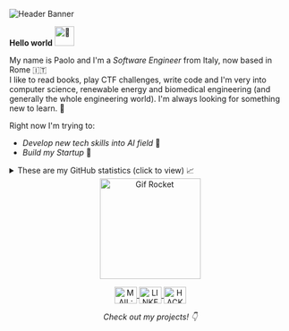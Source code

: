 ![Header Banner](assets/github-header-1.png)

**Hello world** <img src="assets/Hi_long.gif" alt="👋" width="35"/>

My name is Paolo and I'm a _Software Engineer_ from Italy, now based in Rome 🇮🇹<br>
I like to read books, play CTF challenges, write code and I'm very into computer science, renewable energy and biomedical engineering (and generally the whole engineering world). I'm always looking for something new to learn. 👀

Right now I'm trying to:
- _Develop new tech skills into AI field_ 🤖
- _Build my Startup_ 🚀

<details>
<summary>These are my GitHub statistics (click to view) 📈</summary>

[![Paolo Zanotti's GitHub stats](https://github-readme-stats.vercel.app/api?username=zanottipaolo&show_icons=true&theme=vue-dark)](https://github.com/anuraghazra/github-readme-stats)

[![Streak](https://github-readme-streak-stats.herokuapp.com/?user=zanottipaolo&theme=vue-dark)](https://github.com/denvercoder1/github-readme-streak-stats)

[![Top Lang](https://github-readme-stats.vercel.app/api/top-langs/?username=zanottipaolo&layout=compact&theme=vue-dark&langs_count=6)](https://github.com/anuraghazra/github-readme-stats)

</details>

<div align="center">
<img width="180" src="assets/rocket.gif" alt="Gif Rocket" />
</div>

<p align="center">
<a href="mailto:hello@paolozanotti.dev" target="_blank" rel="noopener noreferrer">
<img align="center" src="assets/email_icon.svg" alt="MAIL: hello@paolozanotti.dev" height="30" width="40" />
</a>
<a href="https://linkedin.com/in/paolo-zanotti" target="_blank" rel="noopener noreferrer">
<img align="center" src="assets/linkedin.svg" alt="LINKEDIN: paolo-zanotti" height="30" width="40" />
</a>
<a href="https://www.hackerrank.com/zanottipaolo" target="_blank" rel="noopener noreferrer">
<img align="center" src="assets/hackerrank.svg" alt="HACKERRANK: zanottipaolo" height="30" width="40" />
</a>
</p>

_<p align="center">Check out my projects! 👇</p>_
